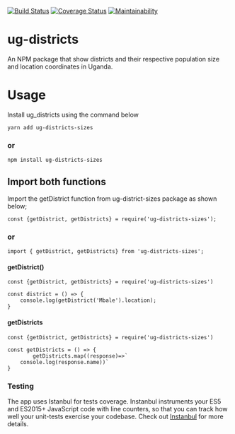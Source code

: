 [![Build Status](https://travis-ci.org/AmosWels/ug-districts.svg?branch=develop)](https://travis-ci.org/AmosWels/ug-districts) [![Coverage Status](https://coveralls.io/repos/github/AmosWels/ug-districts/badge.svg?branch=develop)](https://coveralls.io/github/AmosWels/ug-districts?branch=develop) [![Maintainability](https://api.codeclimate.com/v1/badges/b55d5bb1640beee809db/maintainability)](https://codeclimate.com/github/AmosWels/ug-districts/maintainability) 

# ug-districts
An NPM package that show districts and their respective population size and location coordinates in Uganda. 
# Usage
Install ug_districts using the command below
```
yarn add ug-districts-sizes
```
### or 
```
npm install ug-districts-sizes
```

## Import both functions
Import the getDistrict function from ug-district-sizes package as shown below;
```
const {getDistrict, getDistricts} = require('ug-districts-sizes');
```

### or
```
import { getDistrict, getDistricts} from 'ug-districts-sizes';
```

#### getDistrict() 

```
const {getDistrict, getDistricts} = require('ug-districts-sizes')

const district = () => {
    console.log(getDistrict('Mbale').location);
}
```
#### getDistricts
```
const {getDistrict, getDistricts} = require('ug-districts-sizes')

const getDistricts = () => {
        getDistricts.map((response)=>`
    console.log(response.name))`
}
```

### Testing
The app uses Istanbul for tests coverage. Instanbul instruments your ES5 and ES2015+ JavaScript code with line counters, so that you can track how well your unit-tests exercise your codebase. Check out [Instanbul](https://istanbul.js.org/) for more details.



